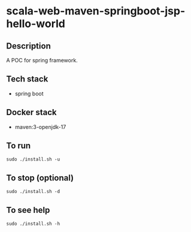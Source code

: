 # scala-web-maven-springboot-jsp-hello-world

## Description
A POC for spring framework.

## Tech stack
- spring boot

## Docker stack
- maven:3-openjdk-17

## To run
`sudo ./install.sh -u`

## To stop (optional)
`sudo ./install.sh -d`

## To see help
`sudo ./install.sh -h`

